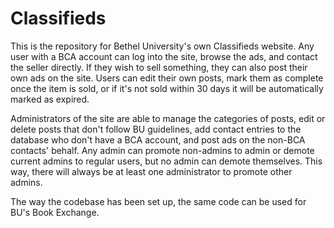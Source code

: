 # Classifieds

This is the repository for Bethel University's own Classifieds website. Any user with a BCA account can log into the
site, browse the ads, and contact the seller directly. If they wish to sell something, they can also post their own ads
on the site. Users can edit their own posts, mark them as complete once the item is sold, or if it's not sold within
30 days it will be automatically marked as expired.

Administrators of the site are able to manage the categories of posts, edit or delete posts that don't follow BU
guidelines, add contact entries to the database who don't have a BCA account, and post ads on the non-BCA contacts'
behalf. Any admin can promote non-admins to admin or demote current admins to regular users, but no admin can demote
themselves. This way, there will always be at least one administrator to promote other admins.

The way the codebase has been set up, the same code can be used for BU's Book Exchange.
